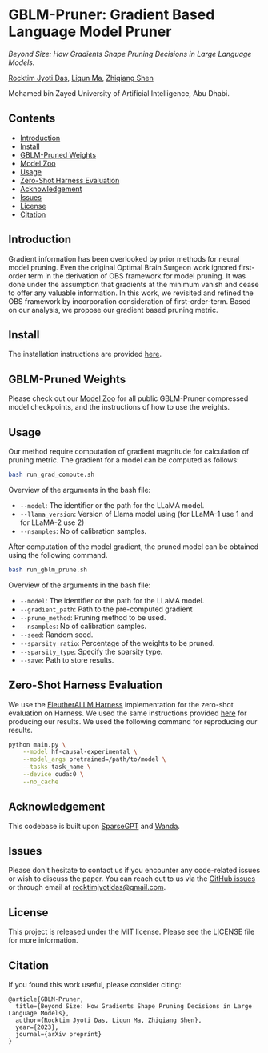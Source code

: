 #  GBLM-Pruner: Gradient Based Language Model Pruner

*Beyond Size: How Gradients Shape Pruning Decisions in Large Language Models.*

[Rocktim Jyoti Das](https://scholar.google.com/citations?user=kDsyWlMAAAAJ&hl=en), [Liqun Ma](https://scholar.google.com/citations?user=zVXXXGIAAAAJ&hl=zh-CN), [Zhiqiang Shen](http://zhiqiangshen.com/)

Mohamed bin Zayed University of Artificial Intelligence, Abu Dhabi.

## Contents
- [Introduction](#introduction)
- [Install](#install)
- [GBLM-Pruned Weights](#gblm-pruned-weights)
- [Model Zoo](https://github.com/RocktimJyotiDas/GBLM-Pruner/blob/main/MODEL_ZOO.md)
- [Usage](#usage)
- [Zero-Shot Harness Evaluation](#zero-shot-harness-evaluation)
- [Acknowledgement](#Acknowledgement)
- [Issues](#issues)
- [License](#license)
- [Citation](#citation)

## Introduction

Gradient information has been overlooked by prior methods for neural model pruning. Even the original Optimal Brain Surgeon work ignored first-order term in the derivation of OBS framework for model pruning. It was done under the assumption that gradients at the minimum vanish and cease to offer any valuable information. In this work, we revisited and refined the OBS framework by incorporation consideration of first-order-term. Based on our analysis, we propose our gradient based pruning metric.

## Install

The installation instructions are provided [here](https://github.com/RocktimJyotiDas/GBLM-Pruner/blob/main/install.md).

## GBLM-Pruned Weights
Please check out our [Model Zoo](https://github.com/RocktimJyotiDas/GBLM-Pruner/blob/main/MODEL_ZOO.md) for all public GBLM-Pruner compressed model checkpoints, and the instructions of how to use the weights.

## Usage
Our method require computation of gradient magnitude for calculation of pruning metric. The gradient for a model can be computed as follows:
```sh
bash run_grad_compute.sh
```
Overview of the arguments in the bash file:  
- `--model`: The identifier or the path for the LLaMA model.
- `--llama_version`: Version of Llama model using (for LLaMA-1 use 1 and for LLaMA-2 use 2)
- `--nsamples`: No of calibration samples.

After computation of the model gradient, the pruned model can be obtained using the following command. 
```sh
bash run_gblm_prune.sh
```
Overview of the arguments in the bash file:  
- `--model`: The identifier or the path for the LLaMA model.
- `--gradient_path`: Path to the pre-computed gradient 
- `--prune_method`: Pruning method to be used.
- `--nsamples`: No of calibration samples.
- `--seed`: Random seed.
- `--sparsity_ratio`: Percentage of the weights to be pruned.
- `--sparsity_type`: Specify the sparsity type.
- `--save`: Path to store results.

## Zero-Shot Harness Evaluation

We use the [EleutherAI LM Harness](https://github.com/EleutherAI/lm-evaluation-harness/tree/master) implementation for the zero-shot evaluation on Harness. We used the same instructions provided [here](https://github.com/EleutherAI/lm-evaluation-harness/blob/master/README.md) for producing our results. We used the following command for reproducing our results.
```bash
python main.py \
    --model hf-causal-experimental \
    --model_args pretrained=/path/to/model \
    --tasks task_name \
    --device cuda:0 \
    --no_cache
```


## Acknowledgement

This codebase is built upon [SparseGPT](https://github.com/IST-DASLab/sparsegpt) and [Wanda](https://github.com/locuslab/wanda).

## Issues
Please don't hesitate to contact us if you encounter any code-related issues or wish to discuss the paper. You can reach out to us via the [GitHub issues](https://github.com/RocktimJyotiDas/GBLM-Pruner/issues)  or through email at rocktimjyotidas@gmail.com.

## License
This project is released under the MIT license. Please see the [LICENSE](LICENSE) file for more information.

## Citation

If you found this work useful, please consider citing:

```
@article{GBLM-Pruner,
  title={Beyond Size: How Gradients Shape Pruning Decisions in Large Language Models}, 
  author={Rocktim Jyoti Das, Liqun Ma, Zhiqiang Shen},
  year={2023},
  journal={arXiv preprint}
}
```
